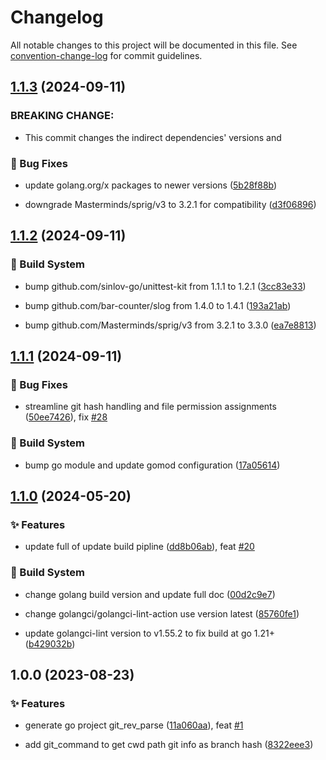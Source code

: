 # Changelog

All notable changes to this project will be documented in this file. See [convention-change-log](https://github.com/convention-change/convention-change-log) for commit guidelines.

## [1.1.3](https://github.com/convention-change/zymosis/compare/1.1.2...v1.1.3) (2024-09-11)

### BREAKING CHANGE:

* This commit changes the indirect dependencies' versions and

### 🐛 Bug Fixes

* update golang.org/x packages to newer versions ([5b28f88b](https://github.com/convention-change/zymosis/commit/5b28f88be5bdc1b6dd4216ffa57c03c208e27ba1))

* downgrade Masterminds/sprig/v3 to 3.2.1 for compatibility ([d3f06896](https://github.com/convention-change/zymosis/commit/d3f06896857635f56e0ebf7e1359eef6795a15b6))

## [1.1.2](https://github.com/convention-change/zymosis/compare/1.1.1...v1.1.2) (2024-09-11)

### 👷‍ Build System

* bump github.com/sinlov-go/unittest-kit from 1.1.1 to 1.2.1 ([3cc83e33](https://github.com/convention-change/zymosis/commit/3cc83e338a23c7c4b162cd2f60ea605f1c019f3b))

* bump github.com/bar-counter/slog from 1.4.0 to 1.4.1 ([193a21ab](https://github.com/convention-change/zymosis/commit/193a21ababf3c13a2386e51531e3cca3acc791f3))

* bump github.com/Masterminds/sprig/v3 from 3.2.1 to 3.3.0 ([ea7e8813](https://github.com/convention-change/zymosis/commit/ea7e8813fa9ec047ce69ff77bf5de4e61c45a9a1))

## [1.1.1](https://github.com/convention-change/zymosis/compare/1.1.0...v1.1.1) (2024-09-11)

### 🐛 Bug Fixes

* streamline git hash handling and file permission assignments ([50ee7426](https://github.com/convention-change/zymosis/commit/50ee7426b5145a1603a6c0ed0d185ada42f5884d)), fix [#28](https://github.com/convention-change/zymosis/issues/28)

### 👷‍ Build System

* bump go module and update gomod configuration ([17a05614](https://github.com/convention-change/zymosis/commit/17a056147501504a8e371e5f27f020bd2f31957d))

## [1.1.0](https://github.com/convention-change/zymosis/compare/1.0.0...v1.1.0) (2024-05-20)

### ✨ Features

* update full of update build pipline ([dd8b06ab](https://github.com/convention-change/zymosis/commit/dd8b06ab4b9dea733dc5d18cd032aa1ab233625b)), feat [#20](https://github.com/convention-change/zymosis/issues/20)

### 👷‍ Build System

* change golang build version and update full doc ([00d2c9e7](https://github.com/convention-change/zymosis/commit/00d2c9e7074ce84cf87556e0d6f17be9d52797d6))

* change golangci/golangci-lint-action use version latest ([85760fe1](https://github.com/convention-change/zymosis/commit/85760fe12912fcbad94d066ef1104c2a43928adf))

* update golangci-lint version to v1.55.2 to fix build at go 1.21+ ([b429032b](https://github.com/convention-change/zymosis/commit/b429032b806b44190579b4d6139888eb7e13a986))

## 1.0.0 (2023-08-23)

### ✨ Features

* generate go project git_rev_parse ([11a060aa](https://github.com/convention-change/zymosis/commit/11a060aad16b971b37c790aac3b113dee43eee17)), feat [#1](https://github.com/convention-change/zymosis/issues/1)

* add git_command to get cwd path git info as branch hash ([8322eee3](https://github.com/convention-change/zymosis/commit/8322eee38f47dbfc023b93684a758f13e845487c))
